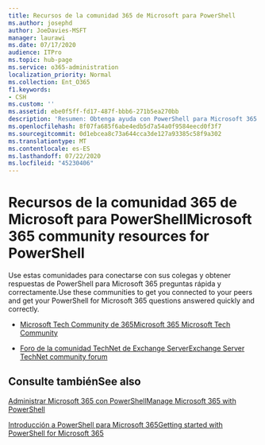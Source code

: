 ```yaml
---
title: Recursos de la comunidad 365 de Microsoft para PowerShell
ms.author: josephd
author: JoeDavies-MSFT
manager: laurawi
ms.date: 07/17/2020
audience: ITPro
ms.topic: hub-page
ms.service: o365-administration
localization_priority: Normal
ms.collection: Ent_O365
f1.keywords:
- CSH
ms.custom: ''
ms.assetid: ebe0f5ff-fd17-487f-bbb6-271b5ea270bb
description: 'Resumen: Obtenga ayuda con PowerShell para Microsoft 365 desde estos lugares de la comunidad.'
ms.openlocfilehash: 8f07fa685f6abe4edb5d7a54a0f9584eecd0f3f7
ms.sourcegitcommit: 0d1ebcea8c73a644cca3de127a93385c58f9a302
ms.translationtype: MT
ms.contentlocale: es-ES
ms.lasthandoff: 07/22/2020
ms.locfileid: "45230406"
---
```

# <a name="microsoft-365-community-resources-for-powershell"></a><span data-ttu-id="ee421-103">Recursos de la comunidad 365 de Microsoft para PowerShell</span><span class="sxs-lookup"><span data-stu-id="ee421-103">Microsoft 365 community resources for PowerShell</span></span>

<span data-ttu-id="ee421-104">Use estas comunidades para conectarse con sus colegas y obtener respuestas de PowerShell para Microsoft 365 preguntas rápida y correctamente.</span><span class="sxs-lookup"><span data-stu-id="ee421-104">Use these communities to get you connected to your peers and get your PowerShell for Microsoft 365 questions answered quickly and correctly.</span></span> 
  
- [<span data-ttu-id="ee421-105">Microsoft Tech Community de 365</span><span class="sxs-lookup"><span data-stu-id="ee421-105">Microsoft 365 Microsoft Tech Community</span></span>](https://techcommunity.microsoft.com/t5/microsoft-365/ct-p/microsoft365)
    
- [<span data-ttu-id="ee421-106">Foro de la comunidad TechNet de Exchange Server</span><span class="sxs-lookup"><span data-stu-id="ee421-106">Exchange Server TechNet community forum</span></span>](https://social.technet.microsoft.com/Forums/exchange/home?forum=exchangesvrgeneral)
    
## <a name="see-also"></a><span data-ttu-id="ee421-107">Consulte también</span><span class="sxs-lookup"><span data-stu-id="ee421-107">See also</span></span>

[<span data-ttu-id="ee421-108">Administrar Microsoft 365 con PowerShell</span><span class="sxs-lookup"><span data-stu-id="ee421-108">Manage Microsoft 365 with PowerShell</span></span>](manage-office-365-with-office-365-powershell.md)
  
[<span data-ttu-id="ee421-109">Introducción a PowerShell para Microsoft 365</span><span class="sxs-lookup"><span data-stu-id="ee421-109">Getting started with PowerShell for Microsoft 365</span></span>](getting-started-with-office-365-powershell.md)

